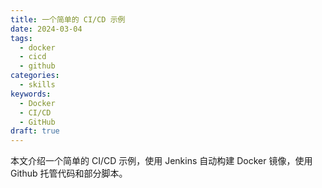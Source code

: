 ```yaml
---
title: 一个简单的 CI/CD 示例
date: 2024-03-04
tags:
  - docker
  - cicd
  - github
categories:
  - skills
keywords:
  - Docker
  - CI/CD
  - GitHub
draft: true
---
```


本文介绍一个简单的 CI/CD 示例，使用 Jenkins 自动构建 Docker 镜像，使用 Github 托管代码和部分脚本。
<!--more-->

